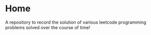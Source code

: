 # Home 
A repository to record the solution of various leetcode programming problems solved over the course of time!
